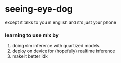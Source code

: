 # seeing-eye-dog
except it talks to you in english and it's just your phone

### learning to use mlx by 
1. doing vlm inference with quantized models.
2. deploy on device for (hopefully) realtime inference
3. make it better idk

